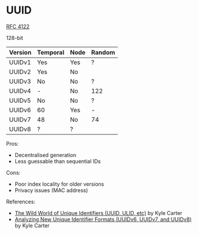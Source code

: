 # UUID

[RFC 4122](https://datatracker.ietf.org/doc/html/rfc4122)

128-bit

| Version | Temporal | Node | Random |
|---------|----------|------|--------|
| UUIDv1  | Yes      | Yes  | ?      |
| UUIDv2  | Yes      | No   |        |
| UUIDv3  | No       | No   | ?      |
| UUIDv4  | -        | No   | 122    |
| UUIDv5  | No       | No   | ?      |
| UUIDv6  | 60       | Yes  | -      |
| UUIDv7  | 48       | No   | 74     |
| UUIDv8  | ?        | ?    |        |
  
Pros:
* Decentralised generation 
* Less guessable than sequential IDs

Cons:
* Poor index locality for older versions
* Privacy issues (MAC address)

References:
* [The Wild World of Unique Identifiers (UUID, ULID, etc)](https://blog.scaledcode.com/blog/wild-world-unique-id/) by Kyle Carter
* [Analyzing New Unique Identifier Formats (UUIDv6, UUIDv7, and UUIDv8)](https://blog.scaledcode.com/blog/analyzing-new-unique-id/) by Kyle Carter
